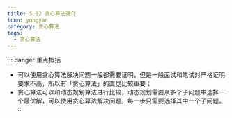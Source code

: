 ```yaml
---
title: 5.12 贪心算法简介
icon: yongyan
category: 贪心算法
tags:
  - 贪心算法
---
```


::: danger 重点概括
+ 可以使用贪心算法解决问题一般都需要证明，但是一般面试和笔试对严格证明要求不高，所以有「贪心算法」的直觉比较重要；
+ 贪心算法可以和动态规划算法进行比较，动态规划需要从多个子问题中选择一个最优解，可以使用贪心算法解决问题，每一步只需要选择其中一个子问题。
:::